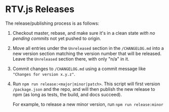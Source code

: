 # RTV.js Releases

The release/publishing process is as follows:

1.  Checkout master, rebase, and make sure it's in a clean state _with no pending commits_ not yet pushed to origin.
2.  Move all entries under the `Unreleased` section in the `/CHANGELOG.md` into a new version section matching the version number that will be released. Leave the `Unreleased` section there, with only "n/a" in it.
3.  Commit changes to `/CHANGELOG.md` using a commit message like `"Changes for version x.y.z"`.
4.  Run `npm run release:<major|minor|patch>`. This script will first version `/package.json` and the repo, and will then publish the new release to npm (as long as tests, the build, and docs succeed).

    For example, to release a new minor version, run `npm run release:minor`

